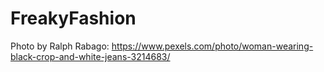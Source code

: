 # FreakyFashion

Photo by Ralph Rabago: https://www.pexels.com/photo/woman-wearing-black-crop-and-white-jeans-3214683/ 